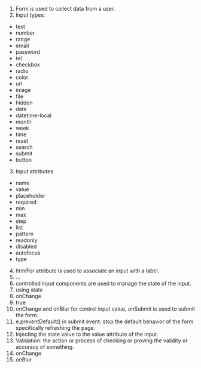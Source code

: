 1. Form is used to collect data from a user.
2. Input types:
 - text
 - number
 - range
 - email
 - password
 - tel
 - checkbox
 - radio
 - color
 - url
 - image
 - file
 - hidden
 - date
 - datetime-local
 - month
 - week
 - time
 - reset
 - search
 - submit
 - button
3. Input attributes
 - name
 - value
 - placeholder
 - required
 - min
 - max
 - step
 - list
 - pattern
 - readonly
 - disabled
 - autofocus
 - type
4. htmlFor attribute is used to associate an input with a label.
5. ...
6. controlled input components are used to manage the state of the input.
7. using state
8. onChange
9. true
10. onChange and onBlur for control input value, onSubmit is used to submit the form.
11. e.preventDefault() in submit event: stop the default behavior of the form specifically refreshing the page.
12. Injecting the state value to the value attribute of the input.
13. Validation: the action or process of checking or proving the validity or accuracy of something.
14. onChange
15. onBlur
